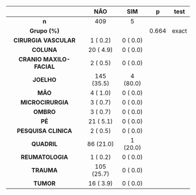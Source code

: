 

|           &nbsp;           |    NÃO     |   SIM    |   p   |  test  |
|:--------------------------:|:----------:|:--------:|:-----:|:------:|
|           **n**            |    409     |    5     |       |        |
|       **Grupo (%)**        |            |          | 0.664 | exact  |
|   **CIRURGIA VASCULAR**    |  1 ( 0.2)  | 0 ( 0.0) |       |        |
|         **COLUNA**         | 20 ( 4.9)  | 0 ( 0.0) |       |        |
|  **CRANIO MAXILO-FACIAL**  |  2 ( 0.5)  | 0 ( 0.0) |       |        |
|         **JOELHO**         | 145 (35.5) | 4 (80.0) |       |        |
|          **MÃO**           |  4 ( 1.0)  | 0 ( 0.0) |       |        |
|     **MICROCIRURGIA**      |  3 ( 0.7)  | 0 ( 0.0) |       |        |
|         **OMBRO**          |  3 ( 0.7)  | 0 ( 0.0) |       |        |
|           **PÉ**           | 21 ( 5.1)  | 0 ( 0.0) |       |        |
|    **PESQUISA CLINICA**    |  2 ( 0.5)  | 0 ( 0.0) |       |        |
|        **QUADRIL**         | 86 (21.0)  | 1 (20.0) |       |        |
|      **REUMATOLOGIA**      |  1 ( 0.2)  | 0 ( 0.0) |       |        |
|         **TRAUMA**         | 105 (25.7) | 0 ( 0.0) |       |        |
|         **TUMOR**          | 16 ( 3.9)  | 0 ( 0.0) |       |        |

